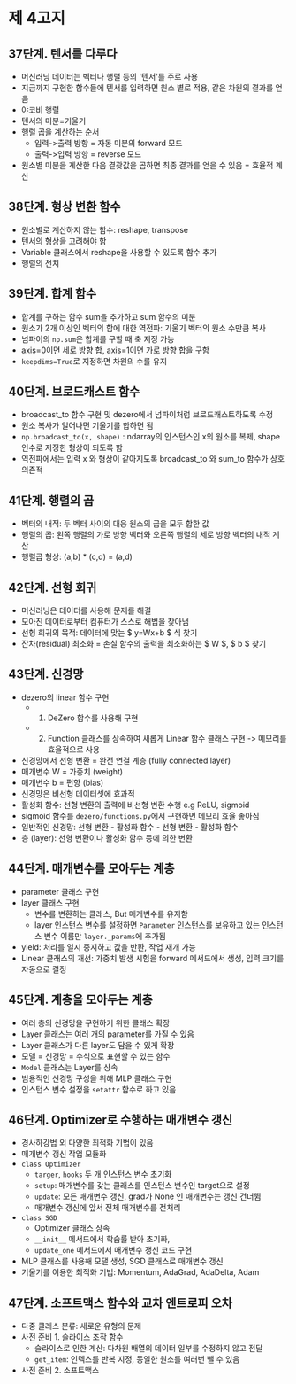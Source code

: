 # 제 4고지

## 37단계. 텐서를 다루다
- 머신러닝 데이터는 벡터나 행렬 등의 '텐서'를 주로 사용
- 지금까지 구현한 함수들에 텐서를 입력하면 원소 별로 적용, 같은 차원의 결과를 얻음 
- 야코비 행렬
- 텐서의 미분=기울기
- 행렬 곱을 계산하는 순서 
    - 입력->출력 방향 = 자동 미분의 forward 모드
    - 출력->입력 방향 = reverse 모드
- 원소별 미분을 계산한 다음 결괏값을 곱하면 최종 결과를 얻을 수 있음 = 효율적 계산

## 38단계. 형상 변환 함수
- 원소별로 계산하지 않는 함수: reshape, transpose
- 텐서의 형상을 고려해야 함
- Variable 클래스에서 reshape을 사용할 수 있도록 함수 추가
- 행렬의 전치 

## 39단계. 합계 함수
- 합계를 구하는 함수 sum을 추가하고 sum 함수의 미분 
- 원소가 2개 이상인 벡터의 합에 대한 역전파: 기울기 벡터의 원소 수만큼 복사
- 넘파이의 `np.sum`은 합계를 구할 때 축 지정 가능
- axis=0이면 세로 방향 합, axis=1이면 가로 방향 합을 구함
- `keepdims=True`로 지정하면 차원의 수를 유지

## 40단계. 브로드캐스트 함수
- broadcast_to 함수 구현 및 dezero에서 넘파이처럼 브로드캐스트하도록 수정
- 원소 복사가 일어나면 기울기를 합하면 됨
- `np.broadcast_to(x, shape)` : ndarray의 인스턴스인 x의 원소를 복제, shape 인수로 지정한 형상이 되도록 함
- 역전파에서는 입력 x 와 형상이 같아지도록 broadcast_to 와 sum_to 함수가 상호 의존적

## 41단계. 행렬의 곱
- 벡터의 내적: 두 벡터 사이의 대응 원소의 곱을 모두 합한 값
- 행렬의 곱: 왼쪽 행렬의 가로 방향 벡터와 오른쪽 행렬의 세로 방향 벡터의 내적 계산
- 행렬곱 형상: (a,b) * (c,d) = (a,d)

## 42단계. 선형 회귀
- 머신러닝은 데이터를 사용해 문제를 해결
- 모아진 데이터로부터 컴퓨터가 스스로 해법을 찾아냄
- 선형 회귀의 목적: 데이터에 맞는 $ y=Wx+b $ 식 찾기
- 잔차(residual) 최소화 = 손실 함수의 출력을 최소화하는 $ W $, $ b $ 찾기

## 43단계. 신경망
- dezero의 linear 함수 구현
    - 1. DeZero 함수를 사용해 구현
    - 2. Function 클래스를 상속하여 새롭게 Linear 함수 클래스 구현 -> 메모리를 효율적으로 사용 
- 신경망에서 선형 변환 = 완전 연결 계층 (fully connected layer)
- 매개변수 W = 가중치 (weight)
- 매개변수 b = 편향 (bias)
- 신경망은 비선형 데이터셋에 효과적
- 활성화 함수: 선형 변환의 출력에 비선형 변환 수행 e.g ReLU, sigmoid
- sigmoid 함수를 `dezero/functions.py`에서 구현하면 메모리 효율 좋아짐
- 일반적인 신경망: 선형 변환 - 활성화 함수 - 선형 변환 - 활성화 함수
- 층 (layer): 선형 변환이나 활성화 함수 등에 의한 변환

## 44단계. 매개변수를 모아두는 계층
- parameter 클래스 구현
- layer 클래스 구현
    - 변수를 변환하는 클래스, But 매개변수를 유지함
    - layer 인스턴스 변수를 설정하면 `Parameter` 인스턴스를 보유하고 있는 인스턴스 변수 이름만 `layer._params`에 추가됨
- yield: 처리를 일시 중지하고 값을 반환, 작업 재개 가능
- Linear 클래스의 개선: 가중치 발생 시험을 forward 메서드에서 생성, 입력 크기를 자동으로 결정

## 45단계. 계층을 모아두는 계층
- 여러 층의 신경망을 구현하기 위한 클래스 확장
- Layer 클래스는 여러 개의 parameter를 가질 수 있음
- Layer 클래스가 다른 layer도 담을 수 있게 확장
- 모델 = 신경망 = 수식으로 표현할 수 있는 함수
- `Model` 클래스는 Layer를 상속
- 범용적인 신경망 구성을 위해 MLP 클래스 구현
- 인스턴스 변수 설정을 `setattr` 함수로 하고 있음 

## 46단계. Optimizer로 수행하는 매개변수 갱신
- 경사하강법 외 다양한 최적화 기법이 있음
- 매개변수 갱신 작업 모듈화
- `class Optimizer`
    - `targer`, `hooks` 두 개 인스턴스 변수 초기화
    - `setup`: 매개변수를 갖는 클래스를 인스턴스 변수인 target으로 설정
    - `update`: 모든 매개변수 갱신, grad가 None 인 매개변수는 갱신 건너뜀
    - 매개변수 갱신에 앞서 전체 매개변수를 전처리 
- `class SGD`
    - Optimizer 클래스 상속
    - `__init__` 메서드에서 학습률 받아 초기화, 
    - `update_one` 메서드에서 매개변수 갱신 코드 구현
- MLP 클래스를 사용해 모댈 생성, SGD 클래스로 매개변수 갱신
- 기울기를 이용한 최적화 기법: Momentum, AdaGrad, AdaDelta, Adam

## 47단계. 소프트맥스 함수와 교차 엔트로피 오차
- 다중 클래스 분류: 새로운 유형의 문제
- 사전 준비 1. 슬라이스 조작 함수
    - 슬라이스로 인한 계산: 다차원 배열의 데이터 일부를 수정하지 않고 전달
    - `get_item`: 인덱스를 반복 지정, 동일한 원소를 여러번 뺄 수 있음
- 사전 준비 2. 소프트맥스
